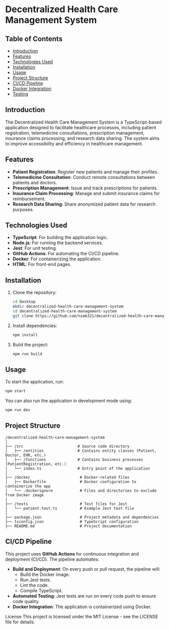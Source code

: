 # Decentralized Health Care Management System

## Table of Contents

- [Introduction](#introduction)
- [Features](#features)
- [Technologies Used](#technologies-used)
- [Installation](#installation)
- [Usage](#usage)
- [Project Structure](#project-structure)
- [CI/CD Pipeline](#cicd-pipeline)
- [Docker Integration](#docker-integration)
- [Testing](#testing)

## Introduction

The Decentralized Health Care Management System is a TypeScript-based application designed to facilitate healthcare processes, including patient registration, telemedicine consultations, prescription management, insurance claims processing, and research data sharing. The system aims to improve accessibility and efficiency in healthcare management.

## Features

- **Patient Registration**: Register new patients and manage their profiles.
- **Telemedicine Consultation**: Conduct remote consultations between patients and doctors.
- **Prescription Management**: Issue and track prescriptions for patients.
- **Insurance Claim Processing**: Manage and submit insurance claims for reimbursement.
- **Research Data Sharing**: Share anonymized patient data for research purposes.

## Technologies Used

- **TypeScript**: For building the application logic.
- **Node.js**: For running the backend services.
- **Jest**: For unit testing.
- **GitHub Actions**: For automating the CI/CD pipeline.
- **Docker**: For containerizing the application.
- **HTML**: For front-end pages.

## Installation

1. Clone the repository:
   ```bash
   cd Desktop
   mkdir decentralized-health-care-management-system
   cd decentralized-health-care-management-system
   git clone https://github.com/nimk321/decentralized-health-care-management-system.git
   ```

2. Install dependencies:
   ```bash
   npm install
   ```

3. Build the project:
   ```bash
   npm run build
   ```

## Usage

To start the application, run:
```bash
npm start
```

You can also run the application in development mode using:
```bash
npm run dev
```

## Project Structure

```
/decentralized-health-care-management-system
│
├── /src                        # Source code directory
│   ├── /entities               # Contains entity classes (Patient, Doctor, EHR, etc.)
│   ├── /functions              # Contains business processes (PatientRegistration, etc.)
│   └── index.ts                # Entry point of the application
│
├── /docker                      # Docker-related files
│   ├── Dockerfile               # Docker configuration to containerize the app
│   └── .dockerignore            # Files and directories to exclude from Docker image
│
├── /tests                       # Test files for Jest
│   └── patient.test.ts          # Example Jest test file
│
├── package.json                 # Project metadata and dependencies
├── tsconfig.json                # TypeScript configuration              
├── README.md                    # Project documentation
```

## CI/CD Pipeline

This project uses **GitHub Actions** for continuous integration and deployment (CI/CD). The pipeline automates:
- **Build and Deployment**: On every push or pull request, the pipeline will:
  - Build the Docker image.
  - Run Jest tests.
  - Lint the code.
  - Compile TypeScript.
- **Automated Testing**: Jest tests are run on every code push to ensure code quality.
- **Docker Integration**: The application is containerized using Docker.

License
This project is licensed under the MIT License - see the LICENSE file for details.